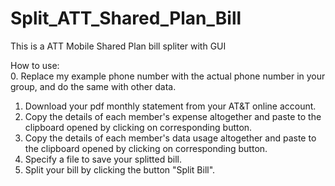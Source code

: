 Split_ATT_Shared_Plan_Bill
================

This is a ATT Mobile Shared Plan bill spliter with GUI

How to use: <br />
0. Replace my example phone number with the actual phone number in your group, and do the same with other data. 
1. Download your pdf monthly statement from your AT&T online account. <br />
2. Copy the details of each member's expense altogether and paste to the clipboard opened by clicking on corresponding button.<br />
3. Copy the details of each member's data usage altogether and paste to the clipboard opened by clicking on corresponding button.<br />
4. Specify a file to save your splitted bill.<br />
5. Split your bill by clicking the button "Split Bill".<br />
